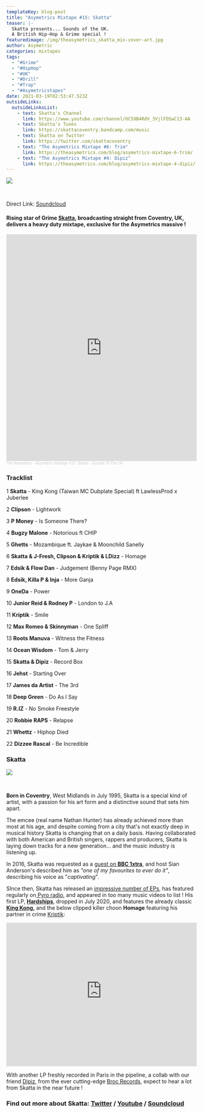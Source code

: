 ```yaml
---
templateKey: blog-post
title: "Asymetrics Mixtape #15: Skatta"
teaser: |-
  Skatta presents... Sounds of the UK.
  A British Hip-Hop & Grime special !
featuredimage: /img/theasymetrics_skatta_mix-cover-art.jpg
author: Asymetric
categories: mixtapes
tags:
  - "#Grime"
  - "#HipHop"
  - "#UK"
  - "#Drill"
  - "#Trap"
  - "#Asymetricstapes"
date: 2021-03-19T02:53:47.523Z
outsideLinks:
  outsideLinksList:
    - text: Skatta's Channel
      link: https://www.youtube.com/channel/UC59B4RdV_3VjlFOSwC13-AA
    - text: Skatta's Tunes
      link: https://skattacoventry.bandcamp.com/music
    - text: Skatta on Twitter
      link: https://twitter.com/skattacoventry
    - text: "The Asymetrics Mixtape #6: Trim"
      link: https://theasymetrics.com/blog/asymetrics-mixtape-6-trim/
    - text: "The Asymetrics Mixtape #4: Dipiz"
      link: https://theasymetrics.com/blog/asymetrics-mixtape-4-dipiz/
---
```

![](/img/theasymetrics_skatta_mask_small.jpeg)

<br>

Direct Link: [Soundcloud](https://soundcloud.com/the-asymetrics/asymetrics-mixtape-15-skatta-sounds-of-the-uk)

#### Rising star of Grime [Skatta](https://www.youtube.com/channel/UC59B4RdV_3VjlFOSwC13-AA), broadcasting straight from Coventry, UK, delivers a heavy duty mixtape, exclusive for the Asymetrics massive !

<iframe width="100%" height="600" scrolling="no" frameborder="no" allow="autoplay" src="https://w.soundcloud.com/player/?url=https%3A//api.soundcloud.com/tracks/1009379128&color=%23ff5500&auto_play=false&hide_related=false&show_comments=true&show_user=true&show_reposts=false&show_teaser=true&visual=true"></iframe><div style="font-size: 10px; color: #cccccc;line-break: anywhere;word-break: normal;overflow: hidden;white-space: nowrap;text-overflow: ellipsis; font-family: Interstate,Lucida Grande,Lucida Sans Unicode,Lucida Sans,Garuda,Verdana,Tahoma,sans-serif;font-weight: 100;"><a href="https://soundcloud.com/the-asymetrics" title="The Asymetrics" target="_blank" style="color: #cccccc; text-decoration: none;">The Asymetrics</a> · <a href="https://soundcloud.com/the-asymetrics/asymetrics-mixtape-15-skatta-sounds-of-the-uk" title="Asymetrics Mixtape #15: Skatta - Sounds Of The UK" target="_blank" style="color: #cccccc; text-decoration: none;">Asymetrics Mixtape #15: Skatta - Sounds Of The UK</a></div>

### **Tracklist**

1 **Skatta** - King Kong (Taiwan MC Dubplate Special) ft LawlessProd x Juberlee 

2 **Clipson** - Lightwork

3 **P Money** - Is Someone There?

4 **Bugzy Malone** - Notorious ft CHIP

5 **Ghetts** - Mozambique ft. Jaykae & Moonchild Sanelly

6 **Skatta & J-Fresh, Clipson & Kriptik & LDizz** - Homage 

7 **Edsik & Flow Dan** - Judgement (Benny Page RMX)

8 **Edsik, Killa P & Inja** - More Ganja

9 **OneDa** - Power

10 **Junior Reid & Rodney P** - London to J.A

11 **Kriptik** - Smile

12 **Max Romeo & Skinnyman** - One Spliff

13 **Roots Manuva** - Witness the Fitness

14 **Ocean Wisdom** - Tom & Jerry

15 **Skatta & Dipiz** - Record Box

16 **Jehst** - Starting Over

17 **James da Artist** - The 3rd

18 **Deep Green** - Do As I Say

19 **R.IZ** - No Smoke Freestyle

20 **Robbie RAPS** - Relapse

21 **Whettz** - Hiphop Died

22 **Dizzee Rascal** - Be Incredible

### **Skatta**

![](/img/theasymetrics_skatta_live.jpeg)

<br>

**Born in Coventry**, West Midlands in July 1995, Skatta is a special kind of artist, with a passion for his art form and a distinctive sound that sets him apart.

The emcee (real name Nathan Hunter) has already achieved more than most at his age, and despite coming from a city that's not exactly deep in musical history Skatta is changing that on a daily basis. Having collaborated with both American and British singers, rappers and producers, Skatta is laying down tracks for a new generation... and the music industry is listening up.

In 2016, Skatta was requested as a [guest on **BBC 1xtra**](https://www.youtube.com/watch?v=lb62R504AU4&t=135s), and host Sian Anderson's described him as *"one of my favourites to ever do it"*, describing his voice as "*captivating*".

SInce then, Skatta has released an [impressive number of EPs](https://skattacoventry.bandcamp.com/music), has featured regularly on[ Pyro radio](https://www.youtube.com/watch?v=N195nkNzDro), and appeared in too many music videos to list ! His first LP, **[Hardships](https://www.youtube.com/watch?v=ZwjV-e4nQ2s)**, dropped in July 2020, and features the already classic **[King Kong](https://www.youtube.com/watch?v=stHE1UBhM-A),** and the below clipped killer choon **Homage** featuring his partner in crime [Kriptik](https://www.youtube.com/channel/UC8HrmsNqwfWx4JIiAjO3ySg):

<iframe width="100%" height="380" src="https://www.youtube-nocookie.com/embed/BczvsA0Msm8" frameborder="0" allow="accelerometer; autoplay; clipboard-write; encrypted-media; gyroscope; picture-in-picture" allowfullscreen></iframe>

<br>

With another LP freshly recorded in Paris in the pipeline, a collab with our friend [Dipiz](https://theasymetrics.com/blog/asymetrics-mixtape-4-dipiz/), from the ever cutting-edge [Broc Records](http://www.brocrecordz.com/), expect to hear a lot from Skatta in the near future !

### Find out more about Skatta: [Twitter](https://twitter.com/skattacoventry) / [Youtube](https://www.youtube.com/channel/UC59B4RdV_3VjlFOSwC13-AA) / [Soundcloud](https://soundcloud.com/skattacoventry)